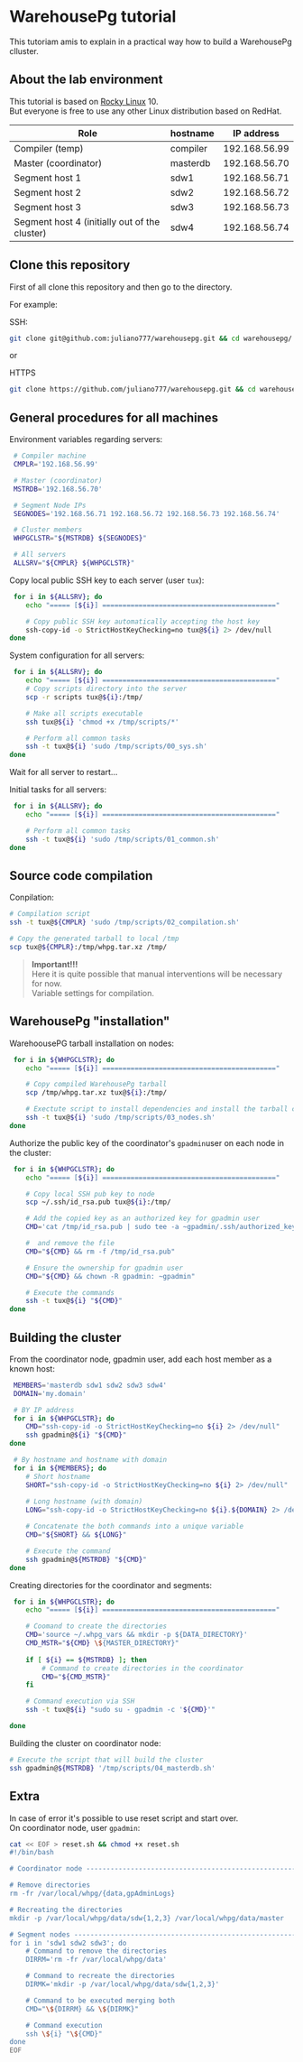 # WarehousePg tutorial

This tutoriam amis to explain in a practical way how to build a WarehousePg
clluster.

## About the lab environment

This tutorial is based on [Rocky Linux](https://rockylinux.org) 10.  
But everyone is free to use any other Linux distribution based on RedHat.

| **Role**                                      | **hostname** | **IP address** |
|-----------------------------------------------|--------------|----------------|
| Compiler (temp)                               | compiler     | 192.168.56.99  |
| Master (coordinator)                          | masterdb     | 192.168.56.70  |
| Segment host 1                                | sdw1         | 192.168.56.71  |
| Segment host 2                                | sdw2         | 192.168.56.72  |
| Segment host 3                                | sdw3         | 192.168.56.73  |
| Segment host 4 (initially out of the cluster) | sdw4         | 192.168.56.74  |


## Clone this repository

First of all clone this repository and then go to the directory.

For example:

SSH:
```bash
git clone git@github.com:juliano777/warehousepg.git && cd warehousepg/
``` 

or 

HTTPS
```bash
git clone https://github.com/juliano777/warehousepg.git && cd warehousepg/
```

## General procedures for all machines

Environment variables regarding servers:
```bash
 # Compiler machine
 CMPLR='192.168.56.99'

 # Master (coordinator)
 MSTRDB='192.168.56.70'

 # Segment Node IPs
 SEGNODES='192.168.56.71 192.168.56.72 192.168.56.73 192.168.56.74'

 # Cluster members
 WHPGCLSTR="${MSTRDB} ${SEGNODES}"

 # All servers
 ALLSRV="${CMPLR} ${WHPGCLSTR}"
```

Copy local public SSH key to each server (user `tux`):
```bash
 for i in ${ALLSRV}; do
    echo "===== [${i}] ==========================================="

    # Copy public SSH key automatically accepting the host key
    ssh-copy-id -o StrictHostKeyChecking=no tux@${i} 2> /dev/null
done
```

System configuration for all servers:
```bash
 for i in ${ALLSRV}; do
    echo "===== [${i}] ==========================================="
    # Copy scripts directory into the server
    scp -r scripts tux@${i}:/tmp/

    # Make all scripts executable
    ssh tux@${i} 'chmod +x /tmp/scripts/*'

    # Perform all common tasks
    ssh -t tux@${i} 'sudo /tmp/scripts/00_sys.sh'
done
```

Wait for all server to restart...

Initial tasks for all servers:
```bash
 for i in ${ALLSRV}; do
    echo "===== [${i}] ==========================================="

    # Perform all common tasks
    ssh -t tux@${i} 'sudo /tmp/scripts/01_common.sh'
done
```

## Source code compilation

Conpilation:
```bash
# Compilation script
ssh -t tux@${CMPLR} 'sudo /tmp/scripts/02_compilation.sh'

# Copy the generated tarball to local /tmp
scp tux@${CMPLR}:/tmp/whpg.tar.xz /tmp/
```

> **Important!!!**   
> Here it is quite possible that manual interventions will be necessary for
> now.  
> Variable settings for compilation.

## WarehousePg "installation"

WarehoousePG tarball installation on nodes:
```bash
 for i in ${WHPGCLSTR}; do
    echo "===== [${i}] ==========================================="

    # Copy compiled WarehousePg tarball
    scp /tmp/whpg.tar.xz tux@${i}:/tmp/

    # Exectute script to install dependencies and install the tarball content
    ssh -t tux@${i} 'sudo /tmp/scripts/03_nodes.sh'
done
```

Authorize the public key of the coordinator's `gpadmin`user on each node in
the cluster:
```bash
 for i in ${WHPGCLSTR}; do
    echo "===== [${i}] ==========================================="

    # Copy local SSH pub key to node
    scp ~/.ssh/id_rsa.pub tux@${i}:/tmp/

    # Add the copied key as an authorized key for gpadmin user
    CMD='cat /tmp/id_rsa.pub | sudo tee -a ~gpadmin/.ssh/authorized_keys'

    #  and remove the file
    CMD="${CMD} && rm -f /tmp/id_rsa.pub"

    # Ensure the ownership for gpadmin user
    CMD="${CMD} && chown -R gpadmin: ~gpadmin"

    # Execute the commands
    ssh -t tux@${i} "${CMD}"
done
```

## Building the cluster

From the coordinator node, gpadmin user, add each host member as a known host:
```bash
 MEMBERS='masterdb sdw1 sdw2 sdw3 sdw4'
 DOMAIN='my.domain'

 # BY IP address
 for i in ${WHPGCLSTR}; do
    CMD="ssh-copy-id -o StrictHostKeyChecking=no ${i} 2> /dev/null"
    ssh gpadmin@${i} "${CMD}"
done

 # By hostname and hostname with domain
 for i in ${MEMBERS}; do
    # Short hostname
    SHORT="ssh-copy-id -o StrictHostKeyChecking=no ${i} 2> /dev/null"
    
    # Long hostname (with domain)
    LONG="ssh-copy-id -o StrictHostKeyChecking=no ${i}.${DOMAIN} 2> /dev/null"

    # Concatenate the both commands into a unique variable
    CMD="${SHORT} && ${LONG}"

    # Execute the command
    ssh gpadmin@${MSTRDB} "${CMD}"
done 
```

Creating directories for the coordinator and segments:
```bash
 for i in ${WHPGCLSTR}; do
    echo "===== [${i}] ==========================================="

    # Coomand to create the directories
    CMD='source ~/.whpg_vars && mkdir -p ${DATA_DIRECTORY}'
    CMD_MSTR="${CMD} \${MASTER_DIRECTORY}"
    
    if [ ${i} == ${MSTRDB} ]; then
        # Command to create directories in the coordinator
        CMD="${CMD_MSTR}"
    fi

    # Command execution via SSH
    ssh -t tux@${i} "sudo su - gpadmin -c '${CMD}'"

done
```

Building the cluster on coordinator node:
```bash
# Execute the script that will build the cluster
ssh gpadmin@${MSTRDB} '/tmp/scripts/04_masterdb.sh'
```

## Extra

In case of error it's possible to use reset script and start over.  
On coordinator node, user `gpadmin`:
```bash
cat << EOF > reset.sh && chmod +x reset.sh
#!/bin/bash

# Coordinator node -----------------------------------------------------------

# Remove directories
rm -fr /var/local/whpg/{data,gpAdminLogs}

# Recreating the directories
mkdir -p /var/local/whpg/data/sdw{1,2,3} /var/local/whpg/data/master

# Segment nodes --------------------------------------------------------------
for i in 'sdw1 sdw2 sdw3'; do
    # Command to remove the directories
    DIRRM='rm -fr /var/local/whpg/data'

    # Command to recreate the directories
    DIRMK='mkdir -p /var/local/whpg/data/sdw{1,2,3}'

    # Command to be executed merging both
    CMD="\${DIRRM} && \${DIRMK}"

    # Command execution
    ssh \${i} "\${CMD}"
done
EOF
```
